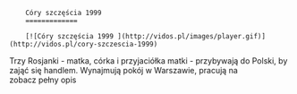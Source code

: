 
        Córy szczęścia 1999 
        =============
        
        [![Córy szczęścia 1999 ](http://vidos.pl/images/player.gif)](http://vidos.pl/cory-szczescia-1999)
        
        
 Trzy Rosjanki - matka, córka i przyjaciółka matki - przybywają do Polski, by zająć się handlem. Wynajmują pokój w Warszawie, pracują na zobacz pełny opis
    